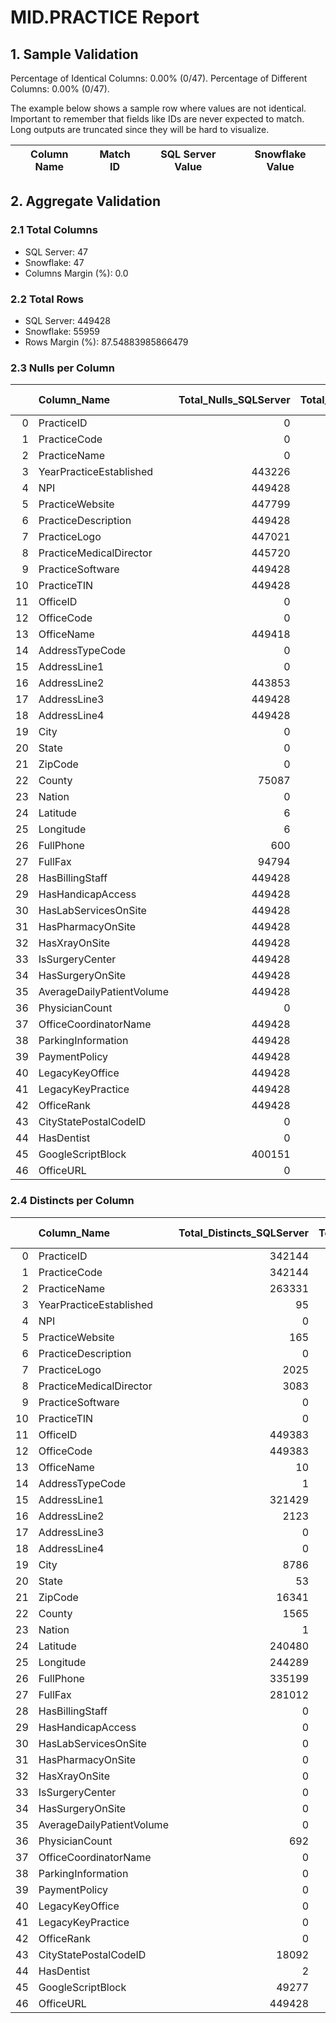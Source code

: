 # MID.PRACTICE Report

## 1. Sample Validation

Percentage of Identical Columns: 0.00% (0/47).
Percentage of Different Columns: 0.00% (0/47).

The example below shows a sample row where values are not identical. Important to remember that fields like IDs are never expected to match. Long outputs are truncated since they will be hard to visualize.

| Column Name   | Match ID   | SQL Server Value   | Snowflake Value   |
|---------------|------------|--------------------|-------------------|

## 2. Aggregate Validation

### 2.1 Total Columns
- SQL Server: 47
- Snowflake: 47
- Columns Margin (%): 0.0

### 2.2 Total Rows
- SQL Server: 449428
- Snowflake: 55959
- Rows Margin (%): 87.54883985866479

### 2.3 Nulls per Column
|    | Column_Name               |   Total_Nulls_SQLServer |   Total_Nulls_Snowflake |   Margin (%) |
|---:|:--------------------------|------------------------:|------------------------:|-------------:|
|  0 | PracticeID                |                       0 |                       0 |          0   |
|  1 | PracticeCode              |                       0 |                       0 |          0   |
|  2 | PracticeName              |                       0 |                       0 |          0   |
|  3 | YearPracticeEstablished   |                  443226 |                   55923 |         87.4 |
|  4 | NPI                       |                  449428 |                   55959 |         87.5 |
|  5 | PracticeWebsite           |                  447799 |                   55959 |         87.5 |
|  6 | PracticeDescription       |                  449428 |                   55959 |         87.5 |
|  7 | PracticeLogo              |                  447021 |                   55956 |         87.5 |
|  8 | PracticeMedicalDirector   |                  445720 |                   55953 |         87.4 |
|  9 | PracticeSoftware          |                  449428 |                   55959 |         87.5 |
| 10 | PracticeTIN               |                  449428 |                   55959 |         87.5 |
| 11 | OfficeID                  |                       0 |                       0 |          0   |
| 12 | OfficeCode                |                       0 |                       0 |          0   |
| 13 | OfficeName                |                  449418 |                    2000 |         99.6 |
| 14 | AddressTypeCode           |                       0 |                       0 |          0   |
| 15 | AddressLine1              |                       0 |                       0 |          0   |
| 16 | AddressLine2              |                  443853 |                   54897 |         87.6 |
| 17 | AddressLine3              |                  449428 |                   55959 |         87.5 |
| 18 | AddressLine4              |                  449428 |                   55959 |         87.5 |
| 19 | City                      |                       0 |                       0 |          0   |
| 20 | State                     |                       0 |                       0 |          0   |
| 21 | ZipCode                   |                       0 |                       0 |          0   |
| 22 | County                    |                   75087 |                   55959 |         25.5 |
| 23 | Nation                    |                       0 |                       0 |          0   |
| 24 | Latitude                  |                       6 |                       0 |        100   |
| 25 | Longitude                 |                       6 |                       0 |        100   |
| 26 | FullPhone                 |                     600 |                   14785 |       2364.2 |
| 27 | FullFax                   |                   94794 |                   28978 |         69.4 |
| 28 | HasBillingStaff           |                  449428 |                   55959 |         87.5 |
| 29 | HasHandicapAccess         |                  449428 |                   55959 |         87.5 |
| 30 | HasLabServicesOnSite      |                  449428 |                   55959 |         87.5 |
| 31 | HasPharmacyOnSite         |                  449428 |                   55959 |         87.5 |
| 32 | HasXrayOnSite             |                  449428 |                   55959 |         87.5 |
| 33 | IsSurgeryCenter           |                  449428 |                   55959 |         87.5 |
| 34 | HasSurgeryOnSite          |                  449428 |                   55959 |         87.5 |
| 35 | AverageDailyPatientVolume |                  449428 |                   55959 |         87.5 |
| 36 | PhysicianCount            |                       0 |                       0 |          0   |
| 37 | OfficeCoordinatorName     |                  449428 |                   55959 |         87.5 |
| 38 | ParkingInformation        |                  449428 |                   55956 |         87.5 |
| 39 | PaymentPolicy             |                  449428 |                   55959 |         87.5 |
| 40 | LegacyKeyOffice           |                  449428 |                   55959 |         87.5 |
| 41 | LegacyKeyPractice         |                  449428 |                   55959 |         87.5 |
| 42 | OfficeRank                |                  449428 |                   55959 |         87.5 |
| 43 | CityStatePostalCodeID     |                       0 |                       0 |          0   |
| 44 | HasDentist                |                       0 |                       0 |          0   |
| 45 | GoogleScriptBlock         |                  400151 |                       0 |        100   |
| 46 | OfficeURL                 |                       0 |                       0 |          0   |

### 2.4 Distincts per Column
|    | Column_Name               |   Total_Distincts_SQLServer |   Total_Distincts_Snowflake |   Margin (%) |
|---:|:--------------------------|----------------------------:|----------------------------:|-------------:|
|  0 | PracticeID                |                      342144 |                       31842 |         90.7 |
|  1 | PracticeCode              |                      342144 |                       31842 |         90.7 |
|  2 | PracticeName              |                      263331 |                       24552 |         90.7 |
|  3 | YearPracticeEstablished   |                          95 |                          18 |         81.1 |
|  4 | NPI                       |                           0 |                           0 |          0   |
|  5 | PracticeWebsite           |                         165 |                           0 |        100   |
|  6 | PracticeDescription       |                           0 |                           0 |          0   |
|  7 | PracticeLogo              |                        2025 |                           3 |         99.9 |
|  8 | PracticeMedicalDirector   |                        3083 |                           5 |         99.8 |
|  9 | PracticeSoftware          |                           0 |                           0 |          0   |
| 10 | PracticeTIN               |                           0 |                           0 |          0   |
| 11 | OfficeID                  |                      449383 |                       55744 |         87.6 |
| 12 | OfficeCode                |                      449383 |                       55744 |         87.6 |
| 13 | OfficeName                |                          10 |                       35301 |     352910   |
| 14 | AddressTypeCode           |                           1 |                           1 |          0   |
| 15 | AddressLine1              |                      321429 |                       41954 |         86.9 |
| 16 | AddressLine2              |                        2123 |                         457 |         78.5 |
| 17 | AddressLine3              |                           0 |                           0 |          0   |
| 18 | AddressLine4              |                           0 |                           0 |          0   |
| 19 | City                      |                        8786 |                        4050 |         53.9 |
| 20 | State                     |                          53 |                          52 |          1.9 |
| 21 | ZipCode                   |                       16341 |                        7764 |         52.5 |
| 22 | County                    |                        1565 |                           0 |        100   |
| 23 | Nation                    |                           1 |                           1 |          0   |
| 24 | Latitude                  |                      240480 |                       32684 |         86.4 |
| 25 | Longitude                 |                      244289 |                       32558 |         86.7 |
| 26 | FullPhone                 |                      335199 |                       31624 |         90.6 |
| 27 | FullFax                   |                      281012 |                       22370 |         92   |
| 28 | HasBillingStaff           |                           0 |                           0 |          0   |
| 29 | HasHandicapAccess         |                           0 |                           0 |          0   |
| 30 | HasLabServicesOnSite      |                           0 |                           0 |          0   |
| 31 | HasPharmacyOnSite         |                           0 |                           0 |          0   |
| 32 | HasXrayOnSite             |                           0 |                           0 |          0   |
| 33 | IsSurgeryCenter           |                           0 |                           0 |          0   |
| 34 | HasSurgeryOnSite          |                           0 |                           0 |          0   |
| 35 | AverageDailyPatientVolume |                           0 |                           0 |          0   |
| 36 | PhysicianCount            |                         692 |                         543 |         21.5 |
| 37 | OfficeCoordinatorName     |                           0 |                           0 |          0   |
| 38 | ParkingInformation        |                           0 |                           3 |        inf   |
| 39 | PaymentPolicy             |                           0 |                           0 |          0   |
| 40 | LegacyKeyOffice           |                           0 |                           0 |          0   |
| 41 | LegacyKeyPractice         |                           0 |                           0 |          0   |
| 42 | OfficeRank                |                           0 |                           0 |          0   |
| 43 | CityStatePostalCodeID     |                       18092 |                        8308 |         54.1 |
| 44 | HasDentist                |                           2 |                           2 |          0   |
| 45 | GoogleScriptBlock         |                       49277 |                       55959 |         13.6 |
| 46 | OfficeURL                 |                      449428 |                       55744 |         87.6 |